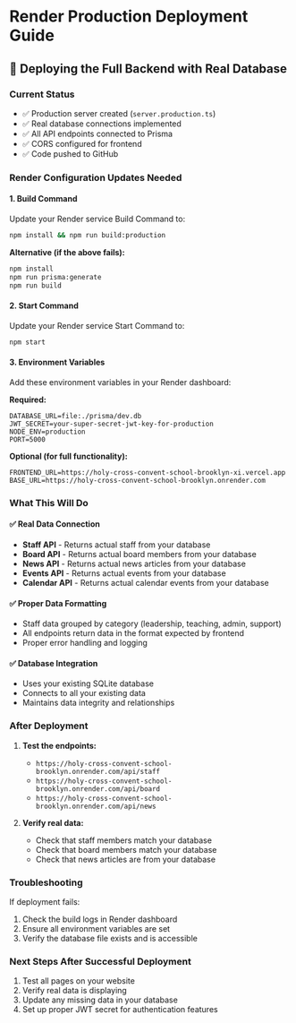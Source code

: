 # Render Production Deployment Guide

## 🚀 Deploying the Full Backend with Real Database

### Current Status
- ✅ Production server created (`server.production.ts`)
- ✅ Real database connections implemented
- ✅ All API endpoints connected to Prisma
- ✅ CORS configured for frontend
- ✅ Code pushed to GitHub

### Render Configuration Updates Needed

#### 1. Build Command
Update your Render service Build Command to:
```bash
npm install && npm run build:production
```

**Alternative (if the above fails):**
```bash
npm install
npm run prisma:generate
npm run build
```

#### 2. Start Command
Update your Render service Start Command to:
```bash
npm start
```

#### 3. Environment Variables
Add these environment variables in your Render dashboard:

**Required:**
```
DATABASE_URL=file:./prisma/dev.db
JWT_SECRET=your-super-secret-jwt-key-for-production
NODE_ENV=production
PORT=5000
```

**Optional (for full functionality):**
```
FRONTEND_URL=https://holy-cross-convent-school-brooklyn-xi.vercel.app
BASE_URL=https://holy-cross-convent-school-brooklyn.onrender.com
```

### What This Will Do

#### ✅ Real Data Connection
- **Staff API** - Returns actual staff from your database
- **Board API** - Returns actual board members from your database  
- **News API** - Returns actual news articles from your database
- **Events API** - Returns actual events from your database
- **Calendar API** - Returns actual calendar events from your database

#### ✅ Proper Data Formatting
- Staff data grouped by category (leadership, teaching, admin, support)
- All endpoints return data in the format expected by frontend
- Proper error handling and logging

#### ✅ Database Integration
- Uses your existing SQLite database
- Connects to all your existing data
- Maintains data integrity and relationships

### After Deployment

1. **Test the endpoints:**
   - `https://holy-cross-convent-school-brooklyn.onrender.com/api/staff`
   - `https://holy-cross-convent-school-brooklyn.onrender.com/api/board`
   - `https://holy-cross-convent-school-brooklyn.onrender.com/api/news`

2. **Verify real data:**
   - Check that staff members match your database
   - Check that board members match your database
   - Check that news articles are from your database

### Troubleshooting

If deployment fails:
1. Check the build logs in Render dashboard
2. Ensure all environment variables are set
3. Verify the database file exists and is accessible

### Next Steps After Successful Deployment

1. Test all pages on your website
2. Verify real data is displaying
3. Update any missing data in your database
4. Set up proper JWT secret for authentication features
